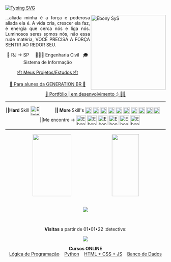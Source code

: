 [![Typing SVG](https://readme-typing-svg.herokuapp.com/?color=00bfbf&size=35&center=true&vCenter=true&width=1000&lines=🖖+iaeEE!+...Sou+Leonardo+Alves+;Instrutor+e+Programador+há+9+anos...;Aqui+vc+vai+encontrar+alguns+projetos+e+estudos;Espero+que+alguns+te+ajude!;Fique+à+vontade;Puxe+uma+cadeira+e+sente-se+no+chão!+:%29)](https://git.io/typing-svg)

<p align="justify" fontsize="8">
  <img align="right" color="green" alt="Ebony SyS" height="235" src="https://i.im.ge/2021/10/05/Tv8aZr.png">
  ...aliada minha é a força e poderosa aliada ela é. A vida cria, crescer ela faz, é energia que cerca nós e liga nós. Luminosos seres somos nós, não essa rude matéria, VOCÊ PRECISA A FORÇA SENTIR AO REDOR SEU.
  <p align="center">
    📌 RJ → SP  &nbsp; &nbsp; 👨🏾‍🎓 Engenharia Civil &nbsp; 🎓 Sistema de Informação 
  </p>
  <p align="center">
    <a href="https://github.com/Ebony-SYS">📦 Meus Projetos/Estudos 📦</a>
  </p>
  <p align="center">
    <a href=https://github.com/Ebony-Full-Stack>🧡 Para alunes da GENERATION BR 🧡</a>
  </p>
  <p align="center">
    <a href=https://portfolioleonardoalves.netlify.app>🚧 Portfólio | em desenvolvimento ;) 🤏🏾</a>
  </p>
</p>
<hr/>

<p align="center">  
  <strong>||Hard </strong>Skill
  <img align="center" alt="Ebony SyS" height="30" width="30" src="https://cdn.jsdelivr.net/gh/devicons/devicon/icons/python/python-original.svg" />
  &nbsp; &nbsp; &nbsp; &nbsp; &nbsp; &nbsp;<strong>|| More </strong>Skill's 
  <img align="center" alt="Ebony SyS" height="20" width="20" src="https://cdn.jsdelivr.net/gh/devicons/devicon/icons/javascript/javascript-original.svg" />
  <img align="center" alt="Ebony SyS" height="20" width="20" src="https://cdn.jsdelivr.net/gh/devicons/devicon/icons/java/java-original.svg" />
  <img align="center" alt="Ebony SyS" height="20" width="20" src="https://cdn.jsdelivr.net/gh/devicons/devicon/icons/spring/spring-original.svg" />
  <img align="center" alt="Ebony SyS" height="20" width="20" src="https://cdn.jsdelivr.net/gh/devicons/devicon/icons/mysql/mysql-original.svg" />
  <img align="center" alt="Ebony SyS" height="20" width="20" src="https://cdn.jsdelivr.net/gh/devicons/devicon/icons/postgresql/postgresql-original.svg" />
  <img align="center" alt="Ebony SyS" height="20" width="20" src="https://cdn.jsdelivr.net/gh/devicons/devicon/icons/typescript/typescript-original.svg" />
  <img align="center" alt="Ebony SyS" height="20" width="20" src="https://cdn.jsdelivr.net/gh/devicons/devicon/icons/html5/html5-original.svg" />
  <img align="center" alt="Ebony SyS" height="20" width="20" src="https://cdn.jsdelivr.net/gh/devicons/devicon/icons/css3/css3-original.svg" />
  <img align="center" alt="Ebony SyS" height="20" width="20" src="https://cdn.jsdelivr.net/gh/devicons/devicon/icons/angularjs/angularjs-original.svg" />
  <img align="center" alt="Ebony SyS" height="20" width="20" src="https://cdn.jsdelivr.net/gh/devicons/devicon/icons/docker/docker-original.svg" />
  &nbsp; &nbsp; &nbsp; &nbsp; &nbsp; &nbsp;||Me encontre → <a href="https://api.whatsapp.com/send?phone=5511979714423" target="_blank"><img align="center" alt="Ebony SyS" height="30" width="30" src="https://user-images.githubusercontent.com/52077278/135926000-c3344d2c-7ec3-4272-b90c-08196c24e9c4.png"></a>
  <a href="mailto:leon4rdoalvess@gmail.com" target="_blank"><img align="center" alt="Ebony SyS" height="30" width="30" src="https://user-images.githubusercontent.com/52077278/135926148-30e0cd29-92a2-46ca-ad8d-28fa6175e58a.png"></a>
  <a href="https://www.linkedin.com/in/leonardo-alves-7b5aa5152/" target="_blank"><img align="center" alt="Ebony SyS" height="30" width="30" src="https://user-images.githubusercontent.com/52077278/135925928-32dab723-cd9f-4b40-aa16-2397ff1221b3.png"></a>
  <a href="https://instagram.com/ebony.programador/" target="_blank"><img align="center" alt="Ebony SyS" height="30" width="30" src="https://user-images.githubusercontent.com/52077278/135925755-413332a2-0141-4a84-bf74-8fbc05f02734.png"></a>
  <a href="https://www.youtube.com/channel/UCgMsaDIka3GpY3GSKSnUNZg" target="_blank"><img align="center" alt="Ebony SyS" height="30" width="30" src="https://user-images.githubusercontent.com/52077278/135925864-5eca65eb-3cb4-48f8-a26e-26d868b3def5.png"></a>
  <a href="https://www.youtube.com/channel/UC8fRZfYGd21_D8DwuEcFuHw" target="_blank"><img align="center" alt="Ebony SyS" height="30" width="30" src="https://user-images.githubusercontent.com/52077278/135925864-5eca65eb-3cb4-48f8-a26e-26d868b3def5.png"></a>
</p>
<hr/>

<div align="center">  
  <img width="49%" height="195px" src="https://github-readme-stats.vercel.app/api?username=Leon4rdoalves&show_icons=true&count_private=true&hide_border=true&title_color=00bfbf&icon_color=00bfbf&text_color=c9d1d9&bg_color=0d1117" alt="" /> 
  <img width="41%" height="195px" src="https://github-readme-stats.vercel.app/api/top-langs/?username=Leon4rdoalves&layout=compact&hide_border=true&title_color=00bfbf&text_color=00bfbf&bg_color=0d1117" />
</div>
<br>
<p align="center">
  <img src="https://github-profile-trophy.vercel.app/?username=Leon4rdoalves&theme=dracula&row=2&no-bg=true&column=3&margin-w=15&margin-h=15" />
</p>
<br>
<p align="center"><strong> Visitas</strong> a partir de 01•01•22 :detective: <br>
<p align="center"> 
   <img alingn="center" src="https://profile-counter.glitch.me/Leon4rdoalves/count.svg" />
</p>

<p align="center">
  <strong>Cursos ONLINE</strong></br> 
  <a href="https://www.superprof.com.br/logica-programacao-tudo-voce-precisa-saber-para-ser-bom-desenvolvedor.html">Lógica de Programação</a>&nbsp; &nbsp; 
  <a href="https://www.superprof.com.br/aprenda-python-maneira-correta-com-exercicios-fixacao-bonus-sobre-games.html">Python</a>&nbsp; &nbsp; 
  <a href="https://www.superprof.com.br/html-css-javascript-isso-mesmo-tudo-curso-basico-avancado.html">HTML + CSS + JS</a>&nbsp; &nbsp;    
  <a href="https://www.superprof.com.br/aulas-banco-dados-sql-basico-avancado-com-exercicios-para-dominio-das-rotinas.html">Banco de Dados</a>
</p>




